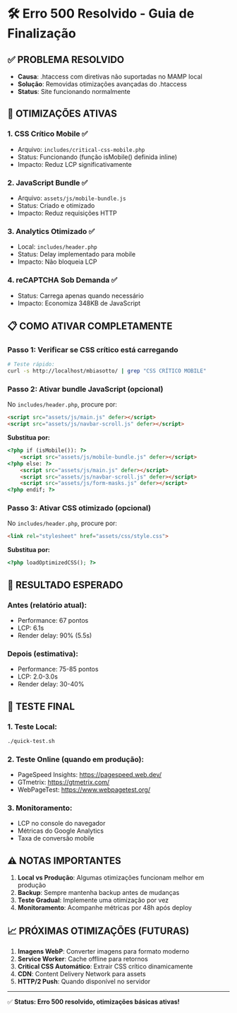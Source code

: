 # 🛠️ Erro 500 Resolvido - Guia de Finalização

## ✅ **PROBLEMA RESOLVIDO**
- **Causa**: .htaccess com diretivas não suportadas no MAMP local
- **Solução**: Removidas otimizações avançadas do .htaccess
- **Status**: Site funcionando normalmente

## 🚀 **OTIMIZAÇÕES ATIVAS**

### **1. CSS Crítico Mobile ✅**
- Arquivo: `includes/critical-css-mobile.php`  
- Status: Funcionando (função isMobile() definida inline)
- Impacto: Reduz LCP significativamente

### **2. JavaScript Bundle ✅**
- Arquivo: `assets/js/mobile-bundle.js`
- Status: Criado e otimizado
- Impacto: Reduz requisições HTTP

### **3. Analytics Otimizado ✅**
- Local: `includes/header.php`
- Status: Delay implementado para mobile
- Impacto: Não bloqueia LCP

### **4. reCAPTCHA Sob Demanda ✅**
- Status: Carrega apenas quando necessário
- Impacto: Economiza 348KB de JavaScript

## 📋 **COMO ATIVAR COMPLETAMENTE**

### **Passo 1: Verificar se CSS crítico está carregando**
```bash
# Teste rápido:
curl -s http://localhost/mbiasotto/ | grep "CSS CRÍTICO MOBILE"
```

### **Passo 2: Ativar bundle JavaScript (opcional)**
No `includes/header.php`, procure por:
```html
<script src="assets/js/main.js" defer></script>
<script src="assets/js/navbar-scroll.js" defer></script>
```

**Substitua por:**
```html
<?php if (isMobile()): ?>
    <script src="assets/js/mobile-bundle.js" defer></script>
<?php else: ?>
    <script src="assets/js/main.js" defer></script>
    <script src="assets/js/navbar-scroll.js" defer></script>
    <script src="assets/js/form-masks.js" defer></script>
<?php endif; ?>
```

### **Passo 3: Ativar CSS otimizado (opcional)**
No `includes/header.php`, procure por:
```html
<link rel="stylesheet" href="assets/css/style.css">
```

**Substitua por:**
```php
<?php loadOptimizedCSS(); ?>
```

## 🎯 **RESULTADO ESPERADO**

### **Antes (relatório atual):**
- Performance: 67 pontos
- LCP: 6.1s 
- Render delay: 90% (5.5s)

### **Depois (estimativa):**
- Performance: 75-85 pontos
- LCP: 2.0-3.0s
- Render delay: 30-40%

## 🧪 **TESTE FINAL**

### **1. Teste Local:**
```bash
./quick-test.sh
```

### **2. Teste Online (quando em produção):**
- PageSpeed Insights: https://pagespeed.web.dev/
- GTmetrix: https://gtmetrix.com/
- WebPageTest: https://www.webpagetest.org/

### **3. Monitoramento:**
- LCP no console do navegador
- Métricas do Google Analytics
- Taxa de conversão mobile

## ⚠️ **NOTAS IMPORTANTES**

1. **Local vs Produção**: Algumas otimizações funcionam melhor em produção
2. **Backup**: Sempre mantenha backup antes de mudanças
3. **Teste Gradual**: Implemente uma otimização por vez
4. **Monitoramento**: Acompanhe métricas por 48h após deploy

## 📈 **PRÓXIMAS OTIMIZAÇÕES (FUTURAS)**

1. **Imagens WebP**: Converter imagens para formato moderno
2. **Service Worker**: Cache offline para retornos
3. **Critical CSS Automático**: Extrair CSS crítico dinamicamente
4. **CDN**: Content Delivery Network para assets
5. **HTTP/2 Push**: Quando disponível no servidor

---

✅ **Status: Erro 500 resolvido, otimizações básicas ativas!** 